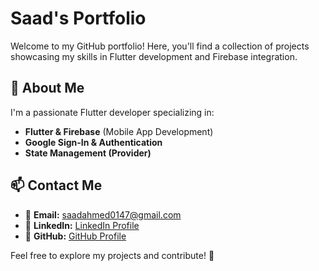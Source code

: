 # Saad's Portfolio

Welcome to my GitHub portfolio! Here, you'll find a collection of projects showcasing my skills in Flutter development and Firebase integration.

## 🚀 About Me
I'm a passionate Flutter developer specializing in:
- **Flutter & Firebase** (Mobile App Development)
- **Google Sign-In & Authentication**
- **State Management (Provider)**

## 📫 Contact Me
- 📧 **Email:** [saadahmed0147@gmail.com](mailto:saadahmed0147@gmail.com)  
- 🔗 **LinkedIn:** [LinkedIn Profile](https://www.linkedin.com/in/saadahmed0147/)  
- 💼 **GitHub:** [GitHub Profile](https://github.com/SaadAhmed0147) 

Feel free to explore my projects and contribute! 🚀
